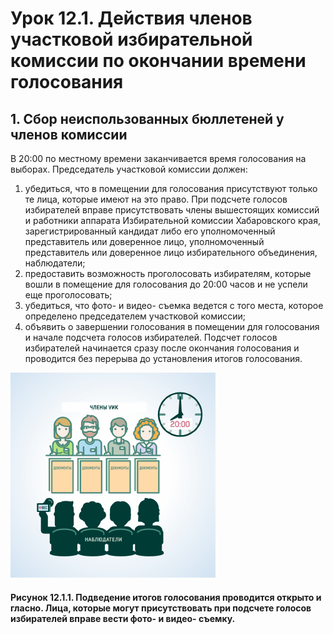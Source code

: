 # Урок 12.1. Действия членов участковой избирательной комиссии по окончании времени голосования

## 1. Сбор неиспользованных бюллетеней у членов комиссии

В 20:00 по местному времени заканчивается время голосования на выборах. Председатель участковой комиссии должен:

1. убедиться, что в помещении для голосования присутствуют только те лица, которые имеют на это право. При подсчете голосов избирателей вправе присутствовать члены вышестоящих комиссий и работники аппарата Избирательной комиссии Хабаровского края, зарегистрированный кандидат либо его уполномоченный представитель или доверенное лицо, уполномоченный представитель или доверенное лицо избирательного объединения, наблюдатели; 
2. предоставить возможность проголосовать избирателям, которые вошли в помещение для голосования до 20:00 часов и не успели еще проголосовать; 
3. убедиться, что фото- и видео- съемка ведется с того места, которое определено председателем участковой комиссии; 
4. объявить о завершении голосования в помещении для голосования и начале подсчета голосов избирателей. Подсчет голосов избирателей начинается сразу после окончания голосования и проводится без перерыва до установления итогов голосования. 

![Рисунок 12.1.1](12.1.1.png)

#### Рисунок 12.1.1. Подведение итогов голосования проводится открыто и гласно. Лица, которые могут присутствовать при подсчете голосов избирателей вправе вести фото- и видео- съемку.
